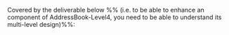<!-- TODO: add LO here  ../../book/design/introduction/what/full.md -->

<panel type="danger" header="`W7.2a` Can explain Software Architecture :star:" expanded no-close>
  <include src="../../book/architecture/introduction/what/full.md" boilerplate />
<!-- TODO: add evidence -->
</panel>

<!-- ==================================================================================================== -->

<panel type="danger" header="`W7.2a` Can interpret an architecture diagram :star:" expanded no-close>
  <include src="../../book/architecture/architectureDiagrams/reading/full.md" boilerplate />
<!-- TODO: add evidence -->
</panel>

<!-- ==================================================================================================== -->

<panel type="info" header="`W7.2b` Can explain multi-level design :star::star::star:" expanded no-close>
  <include src="../../book/designApproaches/multilevelDesign/what/full.md" boilerplate/>
  <panel header="{{glyphicon_folder_close}} Evidence" expanded>

Covered by the deliverable below %%&nbsp;(i.e. to be able to enhance an component of AddressBook-Level4, you need to be able to understand its multi-level design)%%:

<include src="../../admin/project-v10.md#product" name="%%Admin » v1.0 → Product%%" dynamic/>

  </panel>
</panel>
